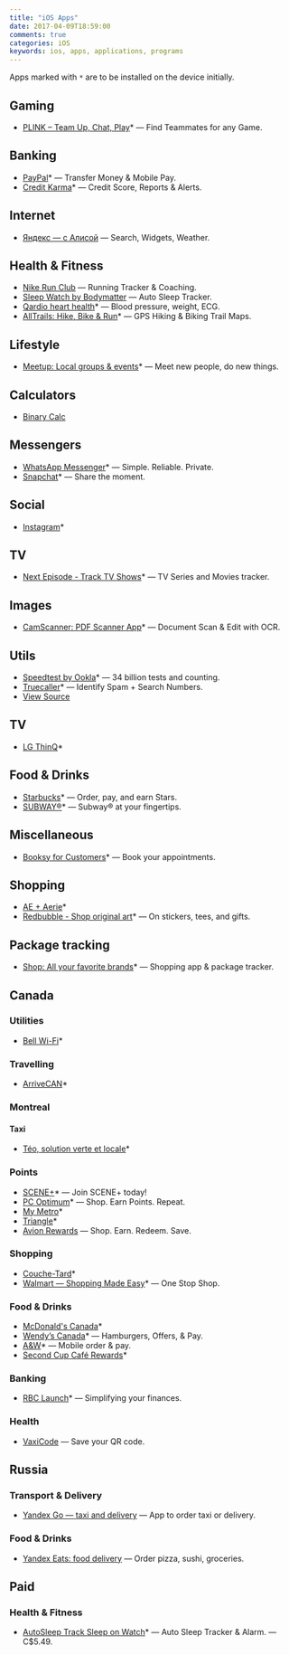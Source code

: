 ```yaml
---
title: "iOS Apps"
date: 2017-04-09T18:59:00
comments: true
categories: iOS
keywords: ios, apps, applications, programs
---
```


Apps marked with `*` are to be installed on the device initially.

## Gaming

- [PLINK – Team Up, Chat, Play](https://apps.apple.com/ca/app/plink-team-up-chat-play/id1306783602)\* — Find Teammates for any Game.

## Banking

- [PayPal](https://apps.apple.com/ca/app/paypal/id283646709)\* — Transfer Money & Mobile Pay.
- [Credit Karma](https://apps.apple.com/ca/app/credit-karma/id1398558151)\* — Credit Score, Reports & Alerts.

## Internet

- [Яндекс — с Алисой](https://apps.apple.com/ca/app/%D1%8F%D0%BD%D0%B4%D0%B5%D0%BA%D1%81-%D1%81-%D0%B0%D0%BB%D0%B8%D1%81%D0%BE%D0%B9/id1050704155) — Search, Widgets, Weather.

## Health & Fitness

- [Nike Run Club](https://apps.apple.com/ca/app/nike-run-club/id387771637) — Running Tracker & Coaching.
- [Sleep Watch by Bodymatter](https://apps.apple.com/ca/app/sleep-watch-by-bodymatter/id1138066420) — Auto Sleep Tracker.
- [Qardio heart health](https://apps.apple.com/ca/app/qardio-heart-health/id855275752)\* — Blood pressure, weight, ECG.
- [AllTrails: Hike, Bike & Run](https://apps.apple.com/ca/app/alltrails-hike-bike-run/id405075943)\* — GPS Hiking & Biking Trail Maps.

## Lifestyle

- [Meetup: Local groups & events](https://apps.apple.com/ca/app/meetup/id375990038)\* — Meet new people, do new things.

## Calculators

- [Binary Calc](https://apps.apple.com/ca/app/binary-calc/id301630595)

## Messengers

- [WhatsApp Messenger](https://apps.apple.com/ca/app/whatsapp-messenger/id310633997)\* — Simple. Reliable. Private.
- [Snapchat](https://apps.apple.com/ca/app/snapchat/id447188370)\* — Share the moment.

## Social

- [Instagram](https://apps.apple.com/ca/app/instagram/id389801252)\*

## TV

- [Next Episode - Track TV Shows](https://apps.apple.com/ca/app/next-episode-track-tv-shows/id347009526)\* — TV Series and Movies tracker.

## Images

- [CamScanner: PDF Scanner App](https://apps.apple.com/ca/app/camscanner-free-pdf-document-scanner-and-ocr/id388627783)\* — Document Scan & Edit with OCR.

## Utils

- [Speedtest by Ookla](https://apps.apple.com/ca/app/speedtest-by-ookla/id300704847)\* — 34 billion tests and counting.
- [Truecaller](https://apps.apple.com/ca/app/truecaller/id448142450)\* — Identify Spam + Search Numbers.
- [View Source](https://apps.apple.com/ca/app/view-source/id1041817284)

## TV

- [LG ThinQ](https://apps.apple.com/ca/app/lg-thinq/id993504342)\*

## Food & Drinks

- [Starbucks](https://apps.apple.com/ca/app/starbucks/id331177714)\* — Order, pay, and earn Stars.
- [SUBWAY®](https://apps.apple.com/ca/app/subway/id901941015)\* — Subway® at your fingertips.

## Miscellaneous

- [Booksy for Customers](https://apps.apple.com/ca/app/booksy-for-customers/id723961236)\* — Book your appointments.

## Shopping

- [AE + Aerie](https://apps.apple.com/ca/app/ae-aerie/id467738064)\*
- [Redbubble - Shop original art](https://apps.apple.com/ca/app/redbubble-shop-original-art/id1145737091)\* — On stickers, tees, and gifts.

## Package tracking

- [Shop: All your favorite brands](https://apps.apple.com/ca/app/shop-package-order-tracker/id1223471316)\* — Shopping app & package tracker.

## Canada

### Utilities

- [Bell Wi-Fi](https://apps.apple.com/ca/app/bell-wi-fi/id1294709587)\*

### Travelling

- [ArriveCAN](https://apps.apple.com/ca/app/arrivecan/id1505394667)\*

### Montreal

#### Taxi

- [Téo, solution verte et locale](https://apps.apple.com/ca/app/t%C3%A9o-taxi/id1097805638)\*

### Points

- [SCENE+](https://apps.apple.com/ca/app/scene-movies-meals-more/id1204940340)\* — Join SCENE+ today!
- [PC Optimum](https://apps.apple.com/ca/app/pc-optimum/id634040057)\* — Shop. Earn Points. Repeat.
- [My Metro](https://apps.apple.com/ca/app/my-metro/id694386842)\*
- [Triangle](https://apps.apple.com/ca/app/triangle/id1343453471)\*
- [Avion Rewards](https://apps.apple.com/ca/app/avion-rewards/id1132694061) — Shop. Earn. Redeem. Save.

### Shopping

- [Couche-Tard](https://apps.apple.com/ca/app/couche-tard/id663345373)\*
- [Walmart — Shopping Made Easy](https://apps.apple.com/ca/app/walmart-shopping-made-easy/id1084793516)\* — One Stop Shop.

### Food & Drinks

- [McDonald's Canada](https://apps.apple.com/ca/app/mcdonalds-canada/id375695000)\*
- [Wendy’s Canada](https://apps.apple.com/ca/app/my-wendys/id540518599)\* — Hamburgers, Offers, & Pay.
- [A&W](https://apps.apple.com/ca/app/a-w/id1236416092)\* — Mobile order & pay.
- [Second Cup Café Rewards](https://apps.apple.com/ca/app/second-cup-caf%C3%A9-rewards/id985820057)\*

### Banking

- [RBC Launch](https://apps.apple.com/ca/app/rbc-wallet/id1022830198)\* — Simplifying your finances.

### Health

- [VaxiCode](https://apps.apple.com/ca/app/vaxicode/id1571692711) — Save your QR code.

## Russia

### Transport & Delivery

- [Yandex Go — taxi and delivery](https://apps.apple.com/ca/app/yandex-taxi/id472650686) — App to order taxi or delivery.

### Food & Drinks

- [Yandex Eats: food delivery](https://apps.apple.com/ca/app/%D1%8F%D0%BD%D0%B4%D0%B5%D0%BA%D1%81-%D0%B5%D0%B4%D0%B0-%D0%B7%D0%B0%D0%BA%D0%B0%D0%B7-%D0%BF%D1%80%D0%BE%D0%B4%D1%83%D0%BA%D1%82%D0%BE%D0%B2/id1078986931) — Order pizza, sushi, groceries.

## Paid

### Health & Fitness

- [AutoSleep Track Sleep on Watch](https://apps.apple.com/ca/app/autosleep-track-sleep-on-watch/id1164801111)\* — Auto Sleep Tracker & Alarm. — C$5.49.
